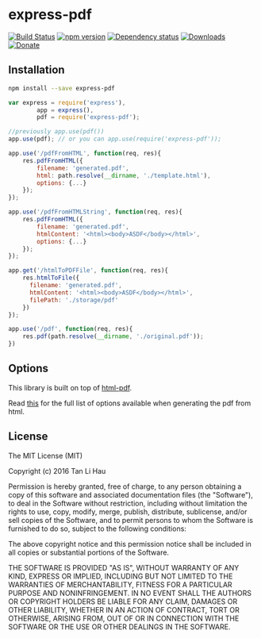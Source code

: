 # express-pdf

[![Build Status](https://travis-ci.org/tanhauhau/express-pdf.svg?branch=master)](https://travis-ci.org/tanhauhau/express-pdf)
[![npm version](https://badge.fury.io/js/express-pdf.svg)](https://badge.fury.io/js/express-pdf)
[![Dependency status](https://david-dm.org/tanhauhau/express-pdf.svg)](https://david-dm.org)
[![Downloads](https://img.shields.io/npm/dt/express-pdf.svg)](https://www.npmjs.com/package/express-pdf)
[![Donate](https://img.shields.io/gratipay/user/tanhauhau.svg)](https://gratipay.com/~tanhauhau/)

## Installation

```bash
npm install --save express-pdf
```

```javascript
var express = require('express'),
        app = express(),
        pdf = require('express-pdf');

//previously app.use(pdf())
app.use(pdf); // or you can app.use(require('express-pdf'));

app.use('/pdfFromHTML', function(req, res){
    res.pdfFromHTML({
        filename: 'generated.pdf',
        html: path.resolve(__dirname, './template.html'),
        options: {...}
    });
});

app.use('/pdfFromHTMLString', function(req, res){
    res.pdfFromHTML({
        filename: 'generated.pdf',
        htmlContent: '<html><body>ASDF</body></html>',
        options: {...}
    });
});

app.get('/htmlToPDFFile', function(req, res){
    res.htmlToFile({
      filename: 'generated.pdf',
      htmlContent: '<html><body>ASDF</body></html>',
      filePath: './storage/pdf'
    })
});

app.use('/pdf', function(req, res){
    res.pdf(path.resolve(__dirname, './original.pdf'));
})
```

## Options

This library is built on top of [html-pdf](https://www.npmjs.com/package/html-pdf).

Read [this](https://www.npmjs.com/package/html-pdf#options) for the full list of options available when generating the pdf from html.

## License

The MIT License (MIT)

Copyright (c) 2016 Tan Li Hau

Permission is hereby granted, free of charge, to any person obtaining a copy
of this software and associated documentation files (the "Software"), to deal
in the Software without restriction, including without limitation the rights
to use, copy, modify, merge, publish, distribute, sublicense, and/or sell
copies of the Software, and to permit persons to whom the Software is
furnished to do so, subject to the following conditions:

The above copyright notice and this permission notice shall be included in all
copies or substantial portions of the Software.

THE SOFTWARE IS PROVIDED "AS IS", WITHOUT WARRANTY OF ANY KIND, EXPRESS OR
IMPLIED, INCLUDING BUT NOT LIMITED TO THE WARRANTIES OF MERCHANTABILITY,
FITNESS FOR A PARTICULAR PURPOSE AND NONINFRINGEMENT. IN NO EVENT SHALL THE
AUTHORS OR COPYRIGHT HOLDERS BE LIABLE FOR ANY CLAIM, DAMAGES OR OTHER
LIABILITY, WHETHER IN AN ACTION OF CONTRACT, TORT OR OTHERWISE, ARISING FROM,
OUT OF OR IN CONNECTION WITH THE SOFTWARE OR THE USE OR OTHER DEALINGS IN THE
SOFTWARE.
